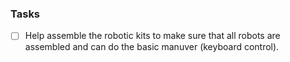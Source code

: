 ### Tasks
* [ ] Help assemble the robotic kits to make sure that all robots are assembled and can do the basic manuver (keyboard control).
